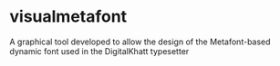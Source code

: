 # visualmetafont
A graphical tool developed to allow the design of the Metafont-based dynamic font used in the DigitalKhatt typesetter
